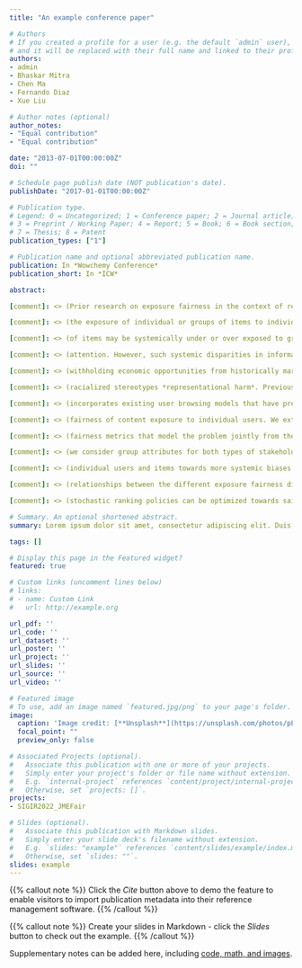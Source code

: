 ```yaml
---
title: "An example conference paper"

# Authors
# If you created a profile for a user (e.g. the default `admin` user), write the username (folder name) here 
# and it will be replaced with their full name and linked to their profile.
authors:
- admin
- Bhaskar Mitra
- Chen Ma
- Fernando Diaz
- Xue Liu

# Author notes (optional)
author_notes:
- "Equal contribution"
- "Equal contribution"

date: "2013-07-01T00:00:00Z"
doi: ""

# Schedule page publish date (NOT publication's date).
publishDate: "2017-01-01T00:00:00Z"

# Publication type.
# Legend: 0 = Uncategorized; 1 = Conference paper; 2 = Journal article;
# 3 = Preprint / Working Paper; 4 = Report; 5 = Book; 6 = Book section;
# 7 = Thesis; 8 = Patent
publication_types: ["1"]

# Publication name and optional abbreviated publication name.
publication: In *Wowchemy Conference*
publication_short: In *ICW*

abstract: 

[comment]: <> (Prior research on exposure fairness in the context of recommender systems has focused mostly on disparities in)

[comment]: <> (the exposure of individual or groups of items to individual users of the system. The problem of how individual or groups)

[comment]: <> (of items may be systemically under or over exposed to groups of users, or even all users, has received relatively less)

[comment]: <> (attention. However, such systemic disparities in information exposure can result in observable social harms, such as)

[comment]: <> (withholding economic opportunities from historically marginalized groups *allocative harm* or amplifying gendered and)

[comment]: <> (racialized stereotypes *representational harm*. Previously, Diaz et al. developed the *expected exposure* metric---that)

[comment]: <> (incorporates existing user browsing models that have previously been developed for information retrieval---to study)

[comment]: <> (fairness of content exposure to individual users. We extend their proposed framework to formalize a family of exposure)

[comment]: <> (fairness metrics that model the problem jointly from the perspective of both the consumers and producers. Specifically,)

[comment]: <> (we consider group attributes for both types of stakeholders to identify and mitigate fairness concerns that go beyond)

[comment]: <> (individual users and items towards more systemic biases in recommendation. Furthermore, we study and discuss the)

[comment]: <> (relationships between the different exposure fairness dimensions proposed in this paper, as well as demonstrate how)

[comment]: <> (stochastic ranking policies can be optimized towards said fairness goals. )

# Summary. An optional shortened abstract.
summary: Lorem ipsum dolor sit amet, consectetur adipiscing elit. Duis posuere tellus ac convallis placerat. Proin tincidunt magna sed ex sollicitudin condimentum.

tags: []

# Display this page in the Featured widget?
featured: true

# Custom links (uncomment lines below)
# links:
# - name: Custom Link
#   url: http://example.org

url_pdf: ''
url_code: ''
url_dataset: ''
url_poster: ''
url_project: ''
url_slides: ''
url_source: ''
url_video: ''

# Featured image
# To use, add an image named `featured.jpg/png` to your page's folder. 
image:
  caption: 'Image credit: [**Unsplash**](https://unsplash.com/photos/pLCdAaMFLTE)'
  focal_point: ""
  preview_only: false

# Associated Projects (optional).
#   Associate this publication with one or more of your projects.
#   Simply enter your project's folder or file name without extension.
#   E.g. `internal-project` references `content/project/internal-project/index.md`.
#   Otherwise, set `projects: []`.
projects:
- SIGIR2022_JMEFair

# Slides (optional).
#   Associate this publication with Markdown slides.
#   Simply enter your slide deck's filename without extension.
#   E.g. `slides: "example"` references `content/slides/example/index.md`.
#   Otherwise, set `slides: ""`.
slides: example
---
```


{{% callout note %}}
Click the *Cite* button above to demo the feature to enable visitors to import publication metadata into their reference management software.
{{% /callout %}}

{{% callout note %}}
Create your slides in Markdown - click the *Slides* button to check out the example.
{{% /callout %}}

Supplementary notes can be added here, including [code, math, and images](https://wowchemy.com/docs/writing-markdown-latex/).
